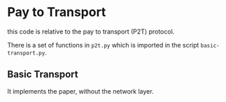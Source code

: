 # Pay to Transport 

this code is relative to the pay to transport (P2T) protocol.

There is a set of functions in `p2t.py` which is imported in the script `basic-transport.py`.

## Basic Transport

It implements the paper, without the network layer.
